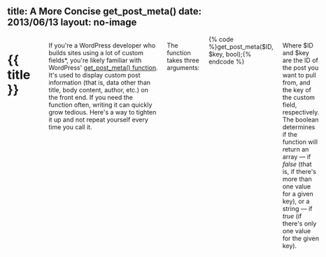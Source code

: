 title: A More Concise get_post_meta()
date: 2013/06/13
layout: no-image
---

<div class="row container">
    <div class="two columns spacer"></div>
    <div class="eight columns">
        <h1 class="bold">{{ title }}</h1>
        <p data-date="{{ date }}" class="caption"></p>
        <p>If you're a WordPress developer who builds sites using a lot of custom fields*, you're likely familiar with WordPress' <a href="http://codex.wordpress.org/Function_Reference/get_post_meta" target="_blank">get_post_meta() function</a>. It's used to display custom post information (that is, data other than title, body content, author, etc.) on the front end. If you need the function often, writing it can quickly grow tedious. Here's a way to tighten it up and not repeat yourself every time you call it.</p>
        <p>The function takes three arguments:</p>
        {% code %}get_post_meta($ID, $key, bool);{% endcode %}
        <p>Where $ID and $key are the ID of the post you want to pull from, and the key of the custom field, respectively. The boolean determines if the function will return an array — if <em>false</em> (that is, if there's more than one value for a given key), or a string — if <em>true</em> (if there's only one value for the given key).</p>
        <p>In the majority of the cases I use this function:</p>
        <ul>
        	<li>I want to pull from the post that's being displayed (i.e. on any given post, you probably don't want to grab information from another post), and</li>
        	<li>I want to get a single result for the given key.</li>
        </ul>
        <p>So, in the interest of not including the 1st and 3rd inputs every time, you can paste this code into functions.php and, with the new meta() function, only have to input the key you want the value for.</p>
        {% code %}
        // Get post meta shortcut
        function meta($key) {
            return get_post_meta($post->ID, $key, true);
        }
        {% endcode %}
        <p>Now the meta() function only takes one argument for the custom field key. You can still use get_post_meta() if you want to pull from another post, or if you have multiple values for a given key.</p>
        <small>*Note that if you're an acolyte of <a href="https://twitter.com/elliotcondon" target="_blank">Elliot Condon</a>'s incredible, indispensable <a href="http://www.advancedcustomfields.com/" target="_blank">Advanced Custom Fields plugin</a>, the_field() and get_field() work in just about the same way — but if ACF is overkill for a certain project where you plan on using custom fields, you still might want a shortcut for get_post_meta().</small>
    </div>
</div>

